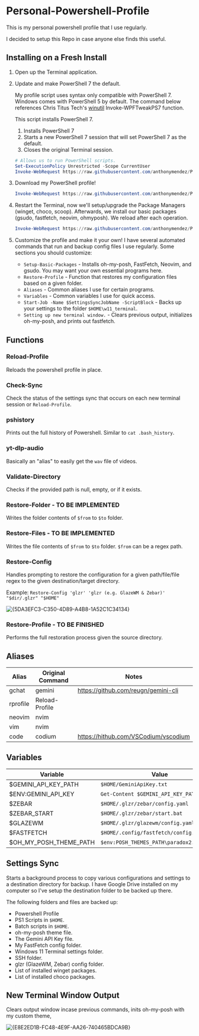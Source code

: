 # Personal-Powershell-Profile

This is my personal powershell profile that I use regularly.

I decided to setup this Repo in case anyone else finds this useful.

## Installing on a Fresh Install

1. Open up the Terminal application.
1. Update and make PowerShell 7 the default.

   My profile script uses syntax only compatible with PowerShell 7. Windows comes with PowerShell 5 by default. The command below references Chris Titus Tech's [winutil](https://github.com/ChrisTitusTech/winutil) Invoke-WPFTweakPS7 function.

   This script installs PowerShell 7.

   1. Installs PowerShell 7
   2. Starts a new PowerShell 7 session that will set PowerShell 7 as the default.
   3. Closes the original Terminal session.

   ```PowerShell
   # Allows us to run PowerShell scripts.
   Set-ExecutionPolicy Unrestricted -Scope CurrentUser
   Invoke-WebRequest https://raw.githubusercontent.com/anthonymendez/Personal-Powershell-Profile/refs/heads/main/Scripts/Setup-PowerShell7.ps1 | Invoke-Expression
   ```

1. Download my PowerShell profile!

   ```PowerShell
   Invoke-WebRequest https://raw.githubusercontent.com/anthonymendez/Personal-Powershell-Profile/refs/heads/main/Scripts/Pull-PowerShell7.ps1 | Invoke-Expression
   ```

1. Restart the Terminal, now we'll setup/upgrade the Package Managers (winget, choco, scoop). Afterwards, we install our basic packages (gsudo, fastfetch, neovim, ohmyposh). We reload after each operation.

   ```PowerShell
   Invoke-WebRequest https://raw.githubusercontent.com/anthonymendez/Personal-Powershell-Profile/refs/heads/main/Scripts/Run-Setup.ps1 | Invoke-Expression
   ```

1. Customize the profile and make it your own! I have several automated commands that run and backup config files I use regularly. Some sections you should customize:
   - `Setup-Basic-Packages` - Installs oh-my-posh, FastFetch, Neovim, and gsudo. You may want your own essential programs here.
   - `Restore-Profile` - Function that restores my configuration files based on a given folder.
   - `Aliases` - Common aliases I use for certain programs.
   - `Variables` - Common variables I use for quick access.
   - `Start-Job -Name $SettingsSyncJobName -ScriptBlock` - Backs up your settings to the folder `$HOME\w11_terminal`.
   - `Setting up new terminal window.` - Clears previous output, initializes oh-my-posh, and prints out fastfetch.

## Functions

### Reload-Profile

Reloads the powershell profile in place.

### Check-Sync

Check the status of the settings sync that occurs on each new terminal session or `Reload-Profile`.

### pshistory

Prints out the full history of Powershell. Similar to `cat .bash_history`.

### yt-dlp-audio

Basically an "alias" to easily get the `wav` file of videos.

### Validate-Directory

Checks if the provided path is null, empty, or if it exists.

### Restore-Folder - TO BE IMPLEMENTED

Writes the folder contents of `$from` to `$to` folder.

### Restore-Files - TO BE IMPLEMENTED

Writes the file contents of `$from` to `$to` folder. `$from` can be a regex path.

### Restore-Config

Handles prompting to restore the configuration for a given path/file/file regex to the given destination/target directory.

Example: `Restore-Config 'glzr' 'glzr (e.g. GlazeWM & Zebar)' "$dir/.glzr" "$HOME"`

![{5DA3EFC3-C350-4D89-A4B8-1A52C1C34134}](https://github.com/user-attachments/assets/f42615f1-97e1-4ea4-9549-881a7e6b7eec)

### Restore-Profile - TO BE FINISHED

Performs the full restoration process given the source directory.

## Aliases

| Alias    | Original Command | Notes                                |
| -------- | ---------------- | ------------------------------------ |
| gchat    | gemini           | https://github.com/reugn/gemini-cli  |
| rprofile | Reload-Profile   |                                      |
| neovim   | nvim             |                                      |
| vim      | nvim             |                                      |
| code     | codium           | https://hithub.com/VSCodium/vscodium |

## Variables

| Variable               | Value                                     |
| ---------------------- | ----------------------------------------- |
| $GEMINI_API_KEY_PATH   | `$HOME/GeminiApiKey.txt`                  |
| $ENV:GEMINI_API_KEY    | `Get-Content $GEMINI_API_KEY_PATH`        |
| $ZEBAR                 | `$HOME/.glzr/zebar/config.yaml`           |
| $ZEBAR_START           | `$HOME/.glzr/zebar/start.bat`             |
| $GLAZEWM               | `$HOME/.glzr/glazewm/config.yaml`         |
| $FASTFETCH             | `$HOME/.config/fastfetch/config.jsonc`    |
| $OH_MY_POSH_THEME_PATH | `$env:POSH_THEMES_PATH\paradox2.omp.json` |

## Settings Sync

Starts a background process to copy various configurations and settings to a destination directory for backup. I have Google Drive installed on my computer so I've setup the destination folder to be backed up there.

The following folders and files are backed up:

- Powershell Profile
- PS1 Scripts in `$HOME`.
- Batch scripts in `$HOME`.
- oh-my-posh theme file.
- The Gemini API Key file.
- My FastFetch config folder.
- Windows 11 Terminal settings folder.
- SSH folder.
- glzr (GlazeWM, Zebar) config folder.
- List of installed winget packages.
- List of installed choco packages.

## New Terminal Window Output

Clears output window incase previous commands, inits oh-my-posh with my custom theme,

![{E8E2ED1B-FC48-4E9F-AA26-740465BDCA9B}](https://github.com/user-attachments/assets/d68d8f70-f7f0-46f7-af0a-0295afdf9a23)
